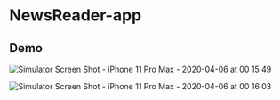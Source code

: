 # NewsReader-app


## Demo
![Simulator Screen Shot - iPhone 11 Pro Max - 2020-04-06 at 00 15 49](https://user-images.githubusercontent.com/44032125/78502480-53a2c080-779c-11ea-9aac-1cec157cb16e.png)

![Simulator Screen Shot - iPhone 11 Pro Max - 2020-04-06 at 00 16 03](https://user-images.githubusercontent.com/44032125/78502513-746b1600-779c-11ea-9d52-1685b6d4cb1e.png)
